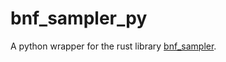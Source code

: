 # bnf_sampler_py

A python wrapper for the rust library [bnf_sampler](https://github.com/Dan-wanna-M/bnf_sampler).
